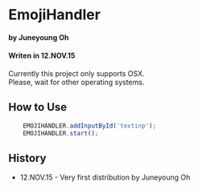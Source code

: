 # EmojiHandler 
#### by <span color='blue'>Juneyoung Oh</span><br>
#### Writen in 12.NOV.15<br>

Currently this project <span coler='red'>only supports OSX.</span><br>
Please, wait for other operating systems.<br>

## How to Use

``` javascript
	EMOJIHANDLER.addInputById('textinp');
	EMOJIHANDLER.start();
```

## History
<ul>
  <li>12.NOV.15 - Very first distribution by Juneyoung Oh</li>
</ul>
